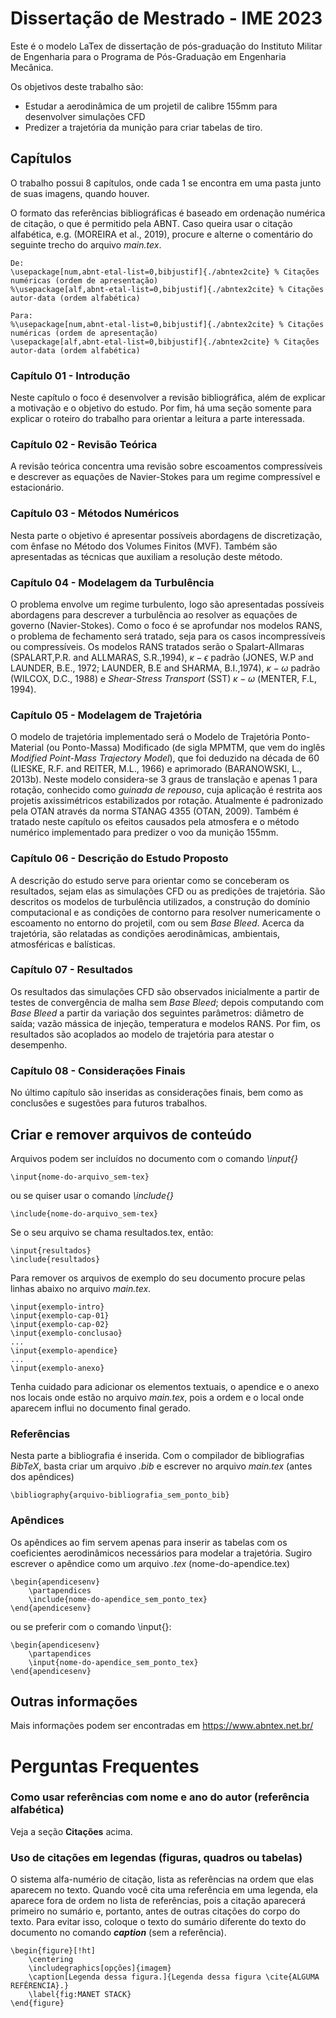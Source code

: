# Dissertação de Mestrado - IME 2023

Este é o modelo LaTex de dissertação de pós-graduação do Instituto Militar de Engenharia para o Programa de Pós-Graduação em Engenharia Mecânica.

Os objetivos deste trabalho são:

- Estudar a aerodinâmica de um projetil de calibre 155mm para desenvolver simulações CFD
- Predizer a trajetória da munição para criar tabelas de tiro.

## Capítulos

O trabalho possui 8 capítulos, onde cada 1 se encontra em uma pasta junto de suas imagens, quando houver.

O formato das referências bibliográficas é baseado em ordenação numérica de citação, o que é permitido pela ABNT. Caso queira usar o citação alfabética, e.g. (MOREIRA et al., 2019), procure e alterne o comentário do seguinte trecho do arquivo *main.tex*.

```
De:
\usepackage[num,abnt-etal-list=0,bibjustif]{./abntex2cite} % Citações numéricas (ordem de apresentação)
%\usepackage[alf,abnt-etal-list=0,bibjustif]{./abntex2cite} % Citações autor-data (ordem alfabética)

Para:
%\usepackage[num,abnt-etal-list=0,bibjustif]{./abntex2cite} % Citações numéricas (ordem de apresentação)
\usepackage[alf,abnt-etal-list=0,bibjustif]{./abntex2cite} % Citações autor-data (ordem alfabética)
```

### Capítulo 01 - Introdução

Neste capítulo o foco é desenvolver a revisão bibliográfica, além de explicar a motivação e o objetivo do estudo. Por fim, há uma seção somente para explicar o roteiro do trabalho para orientar a leitura a parte interessada.

### Capítulo 02 - Revisão Teórica

A revisão teórica concentra uma revisão sobre escoamentos compressíveis e descrever as equações de Navier-Stokes para um regime compressível e estacionário.

### Capítulo 03 - Métodos Numéricos

Nesta parte o objetivo é apresentar possíveis abordagens de discretização, com ênfase no Método dos Volumes Finitos (MVF). Também são apresentadas as técnicas que auxiliam a resolução deste método.

### Capítulo 04 - Modelagem da Turbulência

O problema envolve um regime turbulento, logo são apresentadas possíveis abordagens para descrever a turbulência ao resolver as equações de governo (Navier-Stokes). Como o foco é se aprofundar nos modelos RANS, o problema de fechamento será tratado, seja para os casos incompressíveis ou compressíveis. Os modelos RANS tratados serão o Spalart-Allmaras (SPALART,P.R. and ALLMARAS, S.R.,1994), $\kappa-\epsilon$ padrão (JONES, W.P and LAUNDER, B.E., 1972; LAUNDER, B.E and SHARMA, B.I.,1974), $\kappa-\omega$ padrão (WILCOX, D.C., 1988) e *Shear-Stress Transport* (SST) $\kappa-\omega$ (MENTER, F.L, 1994).

### Capítulo 05 - Modelagem de Trajetória

O modelo de trajetória implementado será o Modelo de Trajetória Ponto-Material (ou Ponto-Massa) Modificado (de sigla MPMTM, que vem do inglês *Modified Point-Mass Trajectory Model*), que foi deduzido na década de 60 (LIESKE, R.F. and REITER, M.L., 1966) e aprimorado (BARANOWSKI, L., 2013b). Neste modelo considera-se 3 graus de translação e apenas 1 para rotação, conhecido como *guinada de repouso*, cuja aplicação é restrita aos projetis axissimétricos estabilizados por rotação. Atualmente é padronizado pela OTAN através da norma STANAG 4355 (OTAN, 2009). Também é tratado neste capítulo os efeitos causados pela atmosfera e o método numérico implementado para predizer o voo da munição 155mm.

### Capítulo 06 - Descrição do Estudo Proposto

A descrição do estudo serve para orientar como se conceberam os resultados, sejam elas as simulações CFD ou as predições de trajetória. São descritos os modelos de turbulência utilizados, a construção do domínio computacional e as condições de contorno para resolver numericamente o escoamento no entorno do projetil, com ou sem *Base Bleed*. Acerca da trajetória, são relatadas as condições aerodinâmicas, ambientais, atmosféricas e balísticas.

### Capítulo 07 - Resultados

Os resultados das simulações CFD são observados inicialmente a partir de testes de convergência de malha sem *Base Bleed*; depois computando com *Base Bleed* a partir da variação dos seguintes parâmetros: diâmetro de saída; vazão mássica de injeção, temperatura e modelos RANS. Por fim, os resultados são acoplados ao modelo de trajetória para atestar o desempenho.

### Capítulo 08 - Considerações Finais

No último capítulo são inseridas as considerações finais, bem como as conclusões e sugestões para futuros trabalhos.

## Criar e remover arquivos de conteúdo

Arquivos podem ser incluídos no documento com o comando *\input{}*

```
\input{nome-do-arquivo_sem-tex}
```

ou se quiser usar o comando *\include{}*

```
\include{nome-do-arquivo_sem-tex}
```

Se o seu arquivo se chama resultados.tex, então:

```
\input{resultados}
\include{resultados}
```

Para remover os arquivos de exemplo do seu documento procure pelas linhas abaixo no arquivo *main.tex*.

```
\input{exemplo-intro}
\input{exemplo-cap-01}
\input{exemplo-cap-02}
\input{exemplo-conclusao}
...
\input{exemplo-apendice}
...
\input{exemplo-anexo}
```

Tenha cuidado para adicionar os elementos textuais, o apendice e o anexo nos locais onde estão no arquivo *main.tex*, pois a ordem e o local onde aparecem influi no documento final gerado.

### Referências

Nesta parte a bibliografia é inserida. Com o compilador de bibliografias *BibTeX*, basta criar um arquivo *.bib* e escrever no arquivo *main.tex* (antes dos apêndices)

```
\bibliography{arquivo-bibliografia_sem_ponto_bib}
```

### Apêndices

Os apêndices ao fim servem apenas para inserir as tabelas com os coeficientes aerodinâmicos necessários para modelar a trajetória. Sugiro escrever o apêndice como um arquivo *.tex* (nome-do-apendice.tex) 

```
\begin{apendicesenv}
    \partapendices
    \include{nome-do-apendice_sem_ponto_tex}
\end{apendicesenv}
```

ou se preferir com o comando \input{}:

```
\begin{apendicesenv}
    \partapendices
    \input{nome-do-apendice_sem_ponto_tex}
\end{apendicesenv}
```

## Outras informações

Mais informações podem ser encontradas em https://www.abntex.net.br/

# Perguntas Frequentes

### Como usar referências com nome e ano do autor (referência alfabética)

Veja a seção **Citações** acima.

### Uso de citações em legendas (figuras, quadros ou tabelas)

O sistema alfa-numério de citação, lista as referências na ordem que elas aparecem no texto. Quando você cita uma referência em uma legenda, ela aparece fora de ordem no lista de referências, pois a citação aparecerá primeiro no sumário e, portanto, antes de outras citações do corpo do texto. Para evitar isso, coloque o texto do sumário diferente do texto do documento no comando _**caption**_ (sem a referência).

```
\begin{figure}[!ht]
	\centering
	\includegraphics[opções]{imagem}
	\caption[Legenda dessa figura.]{Legenda dessa figura \cite{ALGUMA REFÊRENCIA}.}
	\label{fig:MANET STACK}
\end{figure}
```
